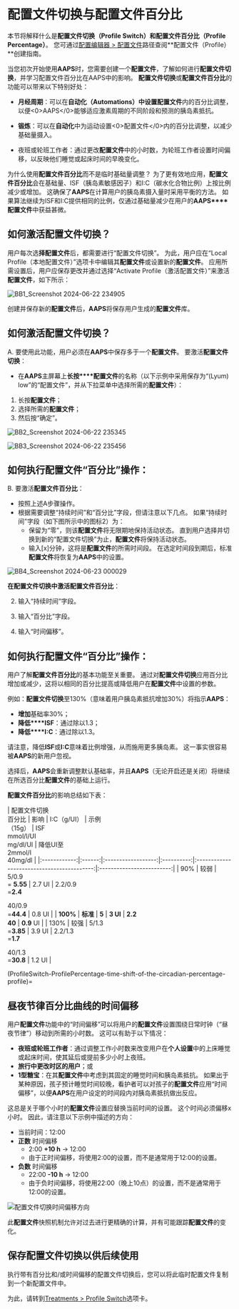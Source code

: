 # 配置文件切换与配置文件百分比

本节将解释什么是**配置文件切换（Profile Switch）**和**配置文件百分比（Profile Percentage）**。 您可通过[配置编辑器 > 配置文件](#setup-wizard-profile)路径查阅**配置文件（Profile）**创建指南。

当您初次开始使用**AAPS**时，您需要创建一个**配置文件**，了解如何进行**配置文件切换**，并学习配置文件百分比在AAPS中的影响。 **配置文件切换**或**配置文件百分比**的功能可以带来以下特别好处：

- **月经周期**：可以在**自动化（Automations）**中设置**配置文件**内的百分比调整，以便<0>AAPS</0>能够适应激素周期的不同阶段和预测的胰岛素抵抗。

- **锻炼**：可以在**自动化**中为运动设置<0>配置文件</0>内的百分比调整，以减少基础量摄入。

- 夜班或轮班工作者：通过更改**配置文件**中的小时数，为轮班工作者设置时间偏移，以反映他们睡觉或起床时间的早晚变化。

为什么使用**配置文件百分比**而不是临时基础量调整？ 为了更有效地应用，**配置文件百分比**会在基础量、ISF（胰岛素敏感因子）和I:C（碳水化合物比例）上按比例减少或增加。 这确保了**AAPS**在计算用户的胰岛素摄入量时采用平衡的方法。 如果算法继续为ISF和I:C提供相同的比例，仅通过基础量减少在用户的**AAPS****配置文件**中获益甚微。

## 如何激活配置文件切换？

用户每次选**择配置文件**后，都需要进行“配置文件切换”。 为此，用户应在“Local Profile（本地配置文件）”选项卡中编辑其**配置文件**或设置新的**配置文件**。 应用所需设置后，用户应保存更改并通过选择“Activate Profile（激活配置文件）”来激活**配置文件**，如下所示：

![BB1_Screenshot 2024-06-22 234905](../images/ProfileSwitch1.png)

创建并保存新的**配置文件**后，**AAPS**将保存用户生成的**配置文件**库。

## 如何激活配置文件切换？

A. 要使用此功能，用户必须在**AAPS**中保存多于一个**配置文件**。 要激活**配置文件切换**：

- 在**AAPS**主屏幕上**长按****配置文件**的名称（以下示例中采用保存为“(Lyum) low”的“配置文件”，并从下拉菜单中选择所需的**配置文件**）：

1. 长按**配置文件**；
2. 选择所需的**配置文件**；
3. 然后按“确定”。

![BB2_Screenshot 2024-06-22 235345](../images/ProfileSwitch2.png)

![BB3_Screenshot 2024-06-22 235456](../images/ProfileSwitch3.png)

## 如何执行配置文件“百分比”操作：

B. 要激活**配置文件百分比**：

- 按照上述A步骤操作。
- 根据需要调整“持续时间”和“百分比”字段，但请注意以下几点。 如果“持续时间”字段（如下图所示中的图标2）为： 
    - 保留为“零”，则该**配置文件**将无限期地保持活动状态。 直到用户选择并切换到新的“配置文件切换”为止，**配置文件**将保持活动状态。
    - 输入[x]分钟，这将是**配置文件**的所需时间段。 在选定时间段到期后，标准**配置文件**将恢复为**AAPS**中的设置。

![BB4_Screenshot 2024-06-23 000029](../images/ProfileSwitch4.png)

**在配置文件切换中激活配置文件百分比**：

2. 输入“持续时间”字段。

3. 输入“百分比”字段。

4. 输入“时间偏移”。

## 如何执行配置文件“百分比”操作：

用户了解**配置文件百分比**的基本功能至关重要。 通过对**配置文件切换**应用百分比增加或减少，这将以相同的百分比提高或降低用户在**配置文件**中设置的参数。

例如：**配置文件切换**至130%（意味着用户胰岛素抵抗增加30%）将指示**AAPS**：

- **增加**基础率30%； 
- **降低****ISF**：通过除以1.3；
- **降低****I:C**：通过除以1.3。

请注意，降低**ISF**或**I:C**意味着比例增强，从而施用更多胰岛素。 这一事实很容易被**AAPS**的新用户忽视。

选择后，**AAPS**会重新调整默认基础率，并且**AAPS**（无论开启还是关闭）将继续在所选百分比**配置文件**的基础上运行。

**配置文件百分比**的影响总结如下表：

| 配置文件切换  
百分比 |   影响   |     I:C（g/UI）      | 示例  
（15g） |        ISF  
mmol/l/UI   
mg/dl/UI         | 降低UI至  
2mmol/l  
40mg/dl |
|:------------:|:------:|:------------------:|:----------:|:------------------------------------------:|:-------------------------:|
|     90%      |   较弱   | 5/0.9  
= **5.55** |   2.7 UI   | 2.2/0.9  
=**2.4**  
  
40/0.9  
=**44.4** |          0.8 UI           |
|   **100%**   | **标准** |       **5**        |  **3 UI**  |                **2.2  
40**                |        **0.9** UI         |
|     130%     |   较强   | 5/1.3  
=**3.85**  |   3.9 UI   | 2.2/1.3  
=**1.7**  
  
40/1.3  
=**30.8** |          1.2 UI           |

(ProfileSwitch-ProfilePercentage-time-shift-of-the-circadian-percentage-profile)=

## 昼夜节律百分比曲线的时间偏移

用户**配置文件**功能中的“时间偏移”可以将用户的**配置文件**设置围绕日常时钟（“昼夜节律”）移动到所需的小时数。 这可以有助于以下情况：

- **夜班或轮班工作者**：通过调整工作小时数来改变用户在**个人设置**中的上床睡觉或起床时间，使其延后或提前多少小时上夜班。 
- **旅行中更改时区的用户**；或
- **1型糖宝**：在其**配置文件**中考虑到其固定的睡觉时间和胰岛素抵抗。 如果出于某种原因，孩子预计睡觉时间较晚，看护者可以对孩子的**配置文件**应用“时间偏移”，以便**AAPS**在用户设定的时间段内对胰岛素抵抗做出反应。

这总是关于哪个小时的**配置文件**设置应替换当前时间的设置。 这个时间必须偏移x小时。 因此，请注意以下示例中描述的方向：

- 当前时间：12:00
- **正数** 时间偏移 
    - 2:00 **+10 h** -> 12:00
    - 由于正时间偏移，将使用2:00的设置，而不是通常用于12:00的设置。
- **负数** 时间偏移 
    - 22:00 **-10 h** -> 12:00
    - 由于负时间偏移，将使用22:00（晚上10点）的设置，而不是通常用于12:00的设置。

![配置文件切换时间偏移方向](../images/ProfileSwitch_PlusMinus2.png)

此**配置文件**快照机制允许对过去进行更精确的计算，并有可能跟踪**配置文件**的变化。

## 保存配置文件切换以供后续使用

执行带有百分比和/或时间偏移的配置文件切换后，您可以将此临时配置文件复制到一个新配置文件中。

为此，请转到[Treatments > Profile Switch](#your-aaps-profile-clone-profile-switch)选项卡。